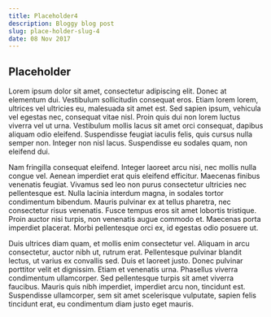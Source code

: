 ```yaml
---
title: Placeholder4
description: Bloggy blog post
slug: place-holder-slug-4
date: 08 Nov 2017
---
```


## Placeholder

Lorem ipsum dolor sit amet, consectetur adipiscing elit. Donec at elementum dui. Vestibulum sollicitudin consequat eros. Etiam lorem lorem, ultrices vel ultricies eu, malesuada sit amet est. Sed sapien ipsum, vehicula vel egestas nec, consequat vitae nisl. Proin quis dui non lorem luctus viverra vel ut urna. Vestibulum mollis lacus sit amet orci consequat, dapibus aliquam odio eleifend. Suspendisse feugiat iaculis felis, quis cursus nulla semper non. Integer non nisl lacus. Suspendisse eu sodales quam, non eleifend dui.

Nam fringilla consequat eleifend. Integer laoreet arcu nisi, nec mollis nulla congue vel. Aenean imperdiet erat quis eleifend efficitur. Maecenas finibus venenatis feugiat. Vivamus sed leo non purus consectetur ultricies nec pellentesque est. Nulla lacinia interdum magna, in sodales tortor condimentum bibendum. Mauris pulvinar ex at tellus pharetra, nec consectetur risus venenatis. Fusce tempus eros sit amet lobortis tristique. Proin auctor nisi turpis, non venenatis augue commodo et. Maecenas porta imperdiet placerat. Morbi pellentesque orci ex, id egestas odio posuere ut.

Duis ultrices diam quam, et mollis enim consectetur vel. Aliquam in arcu consectetur, auctor nibh ut, rutrum erat. Pellentesque pulvinar blandit lectus, ut varius ex convallis sed. Duis et laoreet justo. Donec pulvinar porttitor velit et dignissim. Etiam et venenatis urna. Phasellus viverra condimentum ullamcorper. Sed pellentesque turpis sit amet viverra faucibus. Mauris quis nibh imperdiet, imperdiet arcu non, tincidunt est. Suspendisse ullamcorper, sem sit amet scelerisque vulputate, sapien felis tincidunt erat, eu condimentum diam justo eget mauris.

